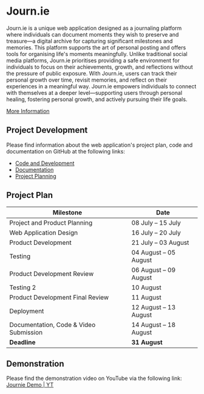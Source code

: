 # Journ.ie
Journ.ie is a unique web application designed as a journaling platform where individuals can document moments they wish to preserve and treasure—a digital archive for capturing significant milestones and memories. This platform supports the art of personal posting and offers tools for organising life's moments meaningfully.
Unlike traditional social media platforms, Journ.ie prioritises providing a safe environment for individuals to focus on their achievements, growth, and reflections without the pressure of public exposure.
With Journ.ie, users can track their personal growth over time, revisit memories, and reflect on their experiences in a meaningful way. Journ.ie empowers individuals to connect with themselves at a deeper level—supporting users through personal healing, fostering personal growth, and actively pursuing their life goals. 

[More Information](https://github.com/Journ-ie/Documentation/tree/7590b1248acab0f5a671bf74875b3cd3f2ac2be1/Report)

## Project Development
Please find information about the web application's project plan, code and documentation on GitHub at the following links:
- [Code and Development](https://github.com/Journ-ie/Application)
- [Documentation](https://github.com/Journ-ie/Documentation)
- [Project Planning](https://github.com/orgs/Journ-ie/projects/1/views/1)

## Project Plan

| **Milestone**                             | **Date**                    |
|-------------------------------------------|-----------------------------|
| Project and Product Planning              | 08 July – 15 July           |
| Web Application Design                    | 16 July – 20 July           |
| Product Development                       | 21 July – 03 August         |
| Testing                                   | 04 August – 05 August       |
| Product Development Review                | 06 August – 09 August       |
| Testing 2                                 | 10 August                   |
| Product Development Final Review          | 11 August                   |
| Deployment                                | 12 August – 13 August       |
| Documentation, Code & Video Submission    | 14 August – 18 August       |
| **Deadline**                              | **31 August**               |

## Demonstration 

Please find the demonstration video on YouTube via the following link: [Journie Demo | YT](https://youtu.be/JF_TQtBxIns)
